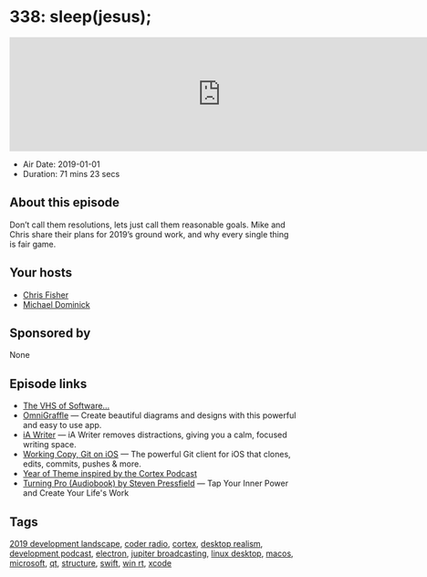# 338: sleep(jesus);

<iframe src="https://player.fireside.fm/v2/MLf2ZzhC+C3JNT5yt?theme=dark" width="740" height="200" frameborder="0" scrolling="no"></iframe>

* Air Date: 2019-01-01
* Duration: 71 mins 23 secs

## About this episode

Don’t call them resolutions, lets just call them reasonable goals. Mike and Chris share their plans for 2019’s ground work, and why every single thing is fair game.

## Your hosts
* [Chris Fisher](https://coder.show/hosts/chrislas)
* [Michael Dominick](https://coder.show/hosts/michael)

## Sponsored by

None



## Episode links

  * [The VHS of Software... ](https://slexy.org/view/s2j5NxoNZg "The VHS of Software... ")
  * [OmniGraffle](https://www.omnigroup.com/omnigraffle/ "OmniGraffle") — Create beautiful diagrams and designs with this powerful and easy to use app.
  * [iA Writer](https://ia.net/writer "iA Writer") — iA Writer removes distractions, giving you a calm, focused writing space.
  * [Working Copy, Git on iOS](https://workingcopyapp.com/ "Working Copy, Git on iOS") — The powerful Git client for iOS that clones, edits, commits, pushes & more.
  * [Year of Theme inspired by the Cortex Podcast](https://www.youtube.com/channel/UCqoy014xOu7ICwgLWHd9BzQ/videos "Year of Theme inspired by the Cortex Podcast")
  * [Turning Pro (Audiobook) by Steven Pressfield](https://www.audible.com/pd/Turning-Pro-Audiobook/B07FWJ4QBZ?ref=a_lib_c4_libItem_5_B07FWJ4QBZ&pf_rd_p=ae76b2bb-e63d-4a67-b357-dab3dee05ca1&pf_rd_r=09W4MFAT9TTBQGXNA5RF& "Turning Pro \(Audiobook\) by Steven Pressfield") — Tap Your Inner Power and Create Your Life's Work



## Tags

[2019 development landscape](https://coder.show/tags/2019%20development%20landscape), [coder radio](https://coder.show/tags/coder%20radio), [cortex](https://coder.show/tags/cortex), [desktop realism](https://coder.show/tags/desktop%20realism), [development podcast](https://coder.show/tags/development%20podcast), [electron](https://coder.show/tags/electron), [jupiter broadcasting](https://coder.show/tags/jupiter%20broadcasting), [linux desktop](https://coder.show/tags/linux%20desktop), [macos](https://coder.show/tags/macos), [microsoft](https://coder.show/tags/microsoft), [qt](https://coder.show/tags/qt), [structure](https://coder.show/tags/structure), [swift](https://coder.show/tags/swift), [win rt](https://coder.show/tags/win%20rt), [xcode](https://coder.show/tags/xcode)